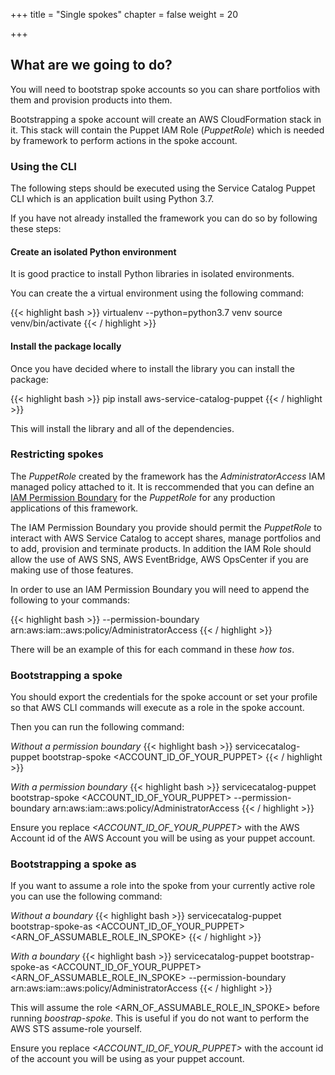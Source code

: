 +++
title = "Single spokes"
chapter = false
weight = 20

+++

## What are we going to do?

You will need to bootstrap spoke accounts so you can share portfolios with them and provision products into them.

Bootstrapping a spoke account will create an AWS CloudFormation stack in it.  This stack will contain the Puppet IAM Role (*PuppetRole*)
which is needed by framework to perform actions in the spoke account.  

### Using the CLI

The following steps should be executed using the Service Catalog Puppet CLI which is an application built using Python 3.7.

If you have not already installed the framework you can do so by following these steps:

#### Create an isolated Python environment

It is good practice to install Python libraries in isolated environments. 

You can create the a virtual environment using the following command:

{{< highlight bash >}}
virtualenv --python=python3.7 venv
source venv/bin/activate
{{< / highlight >}}

#### Install the package locally

Once you have decided where to install the library you can install the package:

{{< highlight bash >}}
pip install aws-service-catalog-puppet
{{< / highlight >}}

This will install the library and all of the dependencies.

### Restricting spokes

The *PuppetRole* created by the framework has the *AdministratorAccess* IAM managed policy attached to it.  It is reccommended that you can define an [IAM Permission Boundary](https://docs.aws.amazon.com/IAM/latest/UserGuide/access_policies_boundaries.html) for the *PuppetRole* for any production applications of this framework.

The IAM Permission Boundary you provide should permit the *PuppetRole* to interact with AWS Service Catalog to accept shares, 
manage portfolios and to add, provision and terminate products. In addition the IAM Role should allow the use of AWS SNS, 
AWS EventBridge, AWS OpsCenter if you are making use of those features.  

In order to use an IAM Permission Boundary you will need to append the following to your commands:

{{< highlight bash >}}
--permission-boundary arn:aws:iam::aws:policy/AdministratorAccess
{{< / highlight >}}

There will be an example of this for each command in these _how tos_.

### Bootstrapping a spoke

You should export the credentials for the spoke account or set your profile so that AWS CLI commands 
will execute as a role in the spoke account.

Then you can run the following command: 

_Without a permission boundary_
{{< highlight bash >}}
servicecatalog-puppet bootstrap-spoke <ACCOUNT_ID_OF_YOUR_PUPPET>
{{< / highlight >}}


_With a permission boundary_
{{< highlight bash >}}
servicecatalog-puppet bootstrap-spoke <ACCOUNT_ID_OF_YOUR_PUPPET> --permission-boundary arn:aws:iam::aws:policy/AdministratorAccess
{{< / highlight >}}

Ensure you replace *&lt;ACCOUNT_ID_OF_YOUR_PUPPET&gt;* with the AWS Account id of the AWS Account you will be using as your 
puppet account.  


### Bootstrapping a spoke as

If you want to assume a role into the spoke from your currently active role you can use the following command:

_Without a boundary_
{{< highlight bash >}}
servicecatalog-puppet bootstrap-spoke-as <ACCOUNT_ID_OF_YOUR_PUPPET> <ARN_OF_ASSUMABLE_ROLE_IN_SPOKE>
{{< / highlight >}}


_With a boundary_
{{< highlight bash >}}
servicecatalog-puppet bootstrap-spoke-as <ACCOUNT_ID_OF_YOUR_PUPPET> <ARN_OF_ASSUMABLE_ROLE_IN_SPOKE> --permission-boundary arn:aws:iam::aws:policy/AdministratorAccess
{{< / highlight >}}

This will assume the role <ARN_OF_ASSUMABLE_ROLE_IN_SPOKE> before running *boostrap-spoke*.  This is useful if you do not 
want to perform the AWS STS assume-role yourself. 

Ensure you replace *&lt;ACCOUNT_ID_OF_YOUR_PUPPET&gt;* with the account id of the account you will be using as your 
puppet account.  
